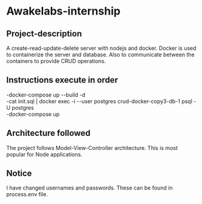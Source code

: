 # Awakelabs-internship

## Project-description
A create-read-update-delete server with nodejs and docker. Docker is used to containerize the server and database. Also to communicate between the containers to provide CRUD operations.

## Instructions execute in order
 -docker-compose up --build -d </br>
-cat init.sql | docker exec -i --user postgres crud-docker-copy3-db-1  psql -U postgres </br>
-docker-compose up </br>

## Architecture followed 
The project follows Model-View-Controller architecture. This is most popular for Node applications.


## Notice
 I have changed usernames and passwords. These can be found in process.env file.





